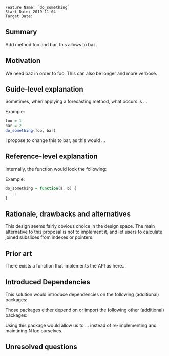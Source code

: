 ```
Feature Name: `do_something`
Start Date: 2019-11-04
Target Date:
```

## Summary
[summary]: #summary

Add method foo and bar, this allows to baz.

## Motivation
[motivation]: #motivation

We need baz in order to foo. This can also be longer and more
verbose.

## Guide-level explanation
[guide-level-explanation]: #guide-level-explanation

Sometimes, when applying a forecasting method, what occurs is ...

Example:
```r
foo = 1
bar = 2
do_something(foo, bar)
```

I propose to change this to bar, as this would ...


## Reference-level explanation
[reference-level-explanation]: #reference-level-explanation

Internally, the function would look the following:

Example:
```r
do_something = function(a, b) {
  ...
}
```


## Rationale, drawbacks and alternatives
[rationale-and-alternatives]: #rationale-and-alternatives

This design seems fairly obvious choice in the design space.
The main alternative to this proposal is not to implement it,
and let users to calculate joined subslices from indexes or pointers.

## Prior art
[prior-art]: #prior-art

There exists a function that implements the API as here...

## Introduced Dependencies
This solution would introduce dependencies on the following (additional) packages:

Those packages either depend on or import the following other (additional) packages:

Using this package would allow us to ... instead of re-implementing and maintining
N loc ourselves.


## Unresolved questions
[unresolved-questions]: #unresolved-questions
